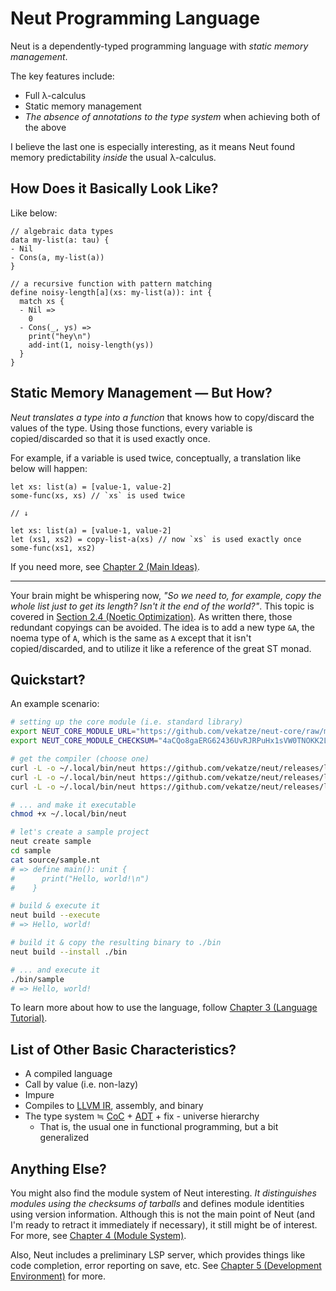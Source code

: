 # Neut Programming Language

Neut is a dependently-typed programming language with *static memory management*.

The key features include:

<ul class="star-list">
  <li>Full λ-calculus</li>
  <li>Static memory management</li>
  <li><em>The absence of annotations to the type system</em> when achieving both of the above</li>
</ul>

I believe the last one is especially interesting, as it means Neut found memory predictability *inside* the usual λ-calculus.

## How Does it Basically Look Like?

Like below:

```neut
// algebraic data types
data my-list(a: tau) {
- Nil
- Cons(a, my-list(a))
}

// a recursive function with pattern matching
define noisy-length[a](xs: my-list(a)): int {
  match xs {
  - Nil =>
    0
  - Cons(_, ys) =>
    print("hey\n")
    add-int(1, noisy-length(ys))
  }
}
```

## Static Memory Management — But How?

*Neut translates a type into a function* that knows how to copy/discard the values of the type. Using those functions, every variable is copied/discarded so that it is used exactly once.

For example, if a variable is used twice, conceptually, a translation like below will happen:

```neut
let xs: list(a) = [value-1, value-2]
some-func(xs, xs) // `xs` is used twice

// ↓

let xs: list(a) = [value-1, value-2]
let (xs1, xs2) = copy-list-a(xs) // now `xs` is used exactly once
some-func(xs1, xs2)
```

If you need more, see [Chapter 2 (Main Ideas)](./main-ideas.md).

---

Your brain might be whispering now, *"So we need to, for example, copy the whole list just to get its length? Isn't it the end of the world?"*. This topic is covered in [Section 2.4 (Noetic Optimization)](./noetic-optimization.md). As written there, those redundant copyings can be avoided. The idea is to add a new type `&A`, the noema type of `A`, which is the same as `A` except that it isn't copied/discarded, and to utilize it like a reference of the great ST monad.

## Quickstart?

An example scenario:

```sh
# setting up the core module (i.e. standard library)
export NEUT_CORE_MODULE_URL="https://github.com/vekatze/neut-core/raw/main/release/0-2-0-25.tar.zst"
export NEUT_CORE_MODULE_CHECKSUM="4aCQo8gaERG62436UvRJRPuHx1sVW0TNOKK2Ltke0QA="

# get the compiler (choose one)
curl -L -o ~/.local/bin/neut https://github.com/vekatze/neut/releases/latest/download/neut-amd64-darwin
curl -L -o ~/.local/bin/neut https://github.com/vekatze/neut/releases/latest/download/neut-amd64-linux
curl -L -o ~/.local/bin/neut https://github.com/vekatze/neut/releases/latest/download/neut-arm64-linux

# ... and make it executable
chmod +x ~/.local/bin/neut

# let's create a sample project
neut create sample
cd sample
cat source/sample.nt
# => define main(): unit {
#      print("Hello, world!\n")
#    }

# build & execute it
neut build --execute
# => Hello, world!

# build it & copy the resulting binary to ./bin
neut build --install ./bin

# ... and execute it
./bin/sample
# => Hello, world!
```

To learn more about how to use the language, follow [Chapter 3 (Language Tutorial)](./language-tutorial.md).

## List of Other Basic Characteristics?

- A compiled language
- Call by value (i.e. non-lazy)
- Impure
- Compiles to [LLVM IR](https://llvm.org/docs/LangRef.html), assembly, and binary
- The type system ≒ [CoC](https://en.wikipedia.org/wiki/Calculus_of_constructions) + [ADT](https://en.wikipedia.org/wiki/Algebraic_data_type) + fix - universe hierarchy
  - That is, the usual one in functional programming, but a bit generalized

## Anything Else?

You might also find the module system of Neut interesting. *It distinguishes modules using the checksums of tarballs* and defines module identities using version information. Although this is not the main point of Neut (and I'm ready to retract it immediately if necessary), it still might be of interest. For more, see [Chapter 4 (Module System)](./module-system.md).

Also, Neut includes a preliminary LSP server, which provides things like code completion, error reporting on save, etc. See [Chapter 5 (Development Environment)](./development-environment) for more.
